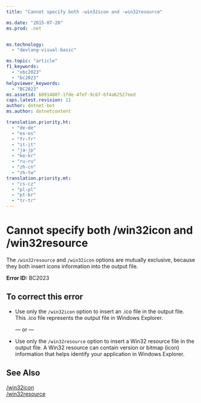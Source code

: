 ```yaml
---
title: "Cannot specify both -win32icon and -win32resource"

ms.date: "2015-07-20"
ms.prod: .net


ms.technology: 
  - "devlang-visual-basic"

ms.topic: "article"
f1_keywords: 
  - "vbc2023"
  - "bc2023"
helpviewer_keywords: 
  - "BC2023"
ms.assetid: 60914807-1fde-4fef-9c6f-6f4a62527eed
caps.latest.revision: 11
author: dotnet-bot
ms.author: dotnetcontent

translation.priority.ht: 
  - "de-de"
  - "es-es"
  - "fr-fr"
  - "it-it"
  - "ja-jp"
  - "ko-kr"
  - "ru-ru"
  - "zh-cn"
  - "zh-tw"
translation.priority.mt: 
  - "cs-cz"
  - "pl-pl"
  - "pt-br"
  - "tr-tr"
---
```

# Cannot specify both /win32icon and /win32resource
The `/win32resource` and `/win32icon` options are mutually exclusive, because they both insert icons information into the output file.  
  
 **Error ID:** BC2023  
  
## To correct this error  
  
-   Use only the `/win32icon` option to insert an .ico file in the output file. This .ico file represents the output file in Windows Explorer.  
  
     — or —  
  
-   Use only the `/win32resource` option to insert a Win32 resource file in the output file. A Win32 resource can contain version or bitmap (icon) information that helps identify your application in Windows Explorer.  
  
## See Also  
 [/win32icon](../../visual-basic/reference/command-line-compiler/win32icon.md)   
 [/win32resource](../../visual-basic/reference/command-line-compiler/win32resource.md)
